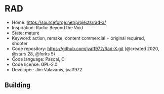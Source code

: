 # RAD

- Home: https://sourceforge.net/projects/rad-x/
- Inspiration: Radix: Beyond the Void
- State: mature
- Keyword: action, remake, content commercial + original required, shooter
- Code repository: https://github.com/jval1972/Rad-X.git (@created 2020, @stars 28, @forks 5)
- Code language: Pascal, C
- Code license: GPL-2.0
- Developer: Jim Valavanis, jval1972

## Building
